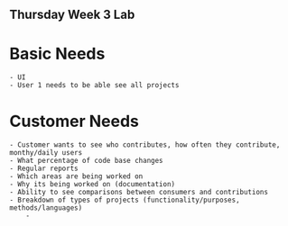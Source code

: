 ## Thursday Week 3 Lab

# Basic Needs
	- UI
	- User 1 needs to be able see all projects
# Customer Needs
	- Customer wants to see who contributes, how often they contribute, monthy/daily users
	- What percentage of code base changes
	- Regular reports
	- Which areas are being worked on
	- Why its being worked on (documentation)
	- Ability to see comparisons between consumers and contributions
	- Breakdown of types of projects (functionality/purposes, methods/languages)
		- 


